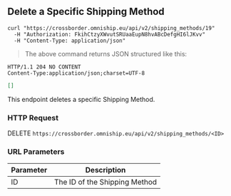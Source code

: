 ## Delete a Specific Shipping Method

```shell
curl "https://crossborder.omniship.eu/api/v2/shipping_methods/19"
  -H "Authorization: FkihCtzyXWvutSRUaaEupN8hvABcDefgHI6lJKvv"
  -H "Content-Type: application/json"
```

> The above command returns JSON structured like this:

```
HTTP/1.1 204 NO CONTENT
Content-Type:application/json;charset=UTF-8
```
```json
[]
```

This endpoint deletes a specific Shipping Method.

### HTTP Request

<span class="http-verb get">DELETE</span> `https://crossborder.omniship.eu/api/v2/shipping_methods/<ID>`

### URL Parameters

| Parameter | Description                   |
|-----------|-------------------------------|
| ID        | The ID of the Shipping Method |
